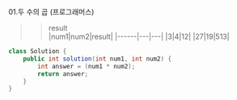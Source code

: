 01.두 수의 곱 (프로그래머스)

>>result  
|num1|num2|result|
|------|---|---|
|3|4|12|
|27|19|513|

```java
class Solution {
    public int solution(int num1, int num2) {
        int answer = (num1 * num2);
        return answer;
    }
}
```
